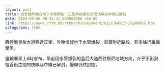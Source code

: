 ```yaml
---
layout: post
title: 西營盤昨晚有地下水管爆裂　正街與桂香街之間快線及中線已解封
date: 2024-08-06 08:16:41.000000000 +08:00
link: https://news.rthk.hk/rthk/ch/component/k2/1764917-20240806.htm
categories: rthk
---
```


西營盤皇后大道西近正街，昨晚懷疑地下水管爆裂，影響附近路段，有多條行車線受阻。

運輸署早上6時宣布，早前因水管爆裂的皇后大道西往堅尼地城方向，介乎正街與桂香街之間的快線及中線已解封，慢線仍然封閉。
